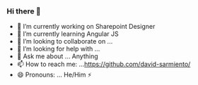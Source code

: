 ### Hi there 👋


- 🔭 I’m currently working on Sharepoint Designer
- 🌱 I’m currently learning Angular JS
- 👯 I’m looking to collaborate on ...
- 🤔 I’m looking for help with ...
- 💬 Ask me about ... Anything
- 📫 How to reach me: ...https://github.com/david-sarmiento/
- 😄 Pronouns: ... He/Him
  ⚡ 

